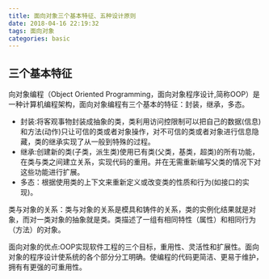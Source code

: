 ```yaml
---
title: 面向对象三个基本特征、五种设计原则
date: 2018-04-16 22:19:32
tags: 面向对象
categories: basic
---
```

## 三个基本特征
向对象编程（Object Oriented Programming，面向对象程序设计,简称OOP）是一种计算机编程架构，面向对象编程有三个基本的特征：封装，继承，多态。
- 封装:将客观事物封装成抽象的类，类利用访问控限制可以把自己的数据(信息)和方法(动作)只让可信的类或者对象操作，对不可信的类或者对象进行信息隐藏，类的继承实现了从一般到特殊的过程。
- 继承:创建新的类(子类，派生类)使用已有类(父类，基类，超类)的所有功能，在类与类之间建立关系，实现代码的重用。并在无需重新编写父类的情况下对这些功能进行扩展。
- 多态：根据使用类的上下文来重新定义或改变类的性质和行为(如接口的实现)。
<!--more-->
类与对象的关系：类与对象的关系是模具和铸件的关系，类的实例化结果就是对象，而对一类对象的抽象就是类。类描述了一组有相同特性（属性）和相同行为（方法）的对象。

面向对象的优点:OOP实现软件工程的三个目标，重用性、灵活性和扩展性。面向对象的程序设计使系统的各个部分分工明确。使编程的代码更简洁、更易于维护，拥有有更强的可重用性。

